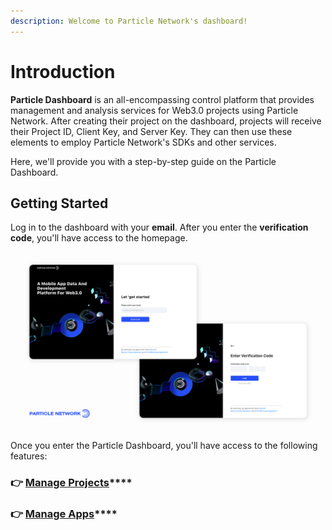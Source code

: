 ```yaml
---
description: Welcome to Particle Network's dashboard!
---
```


# Introduction

**Particle Dashboard** is an all-encompassing control platform that provides management and analysis services for Web3.0 projects using Particle Network. After creating their project on the dashboard, projects will receive their Project ID, Client Key, and Server Key. They can then use these elements to employ Particle Network's SDKs and other services.

Here, we'll provide you with a step-by-step guide on the Particle Dashboard.

## Getting Started

Log in to the dashboard with your **email**. After you enter the **verification code**, you'll have access to the homepage.&#x20;

![](<../.gitbook/assets/denglu .jpg>)

Once you enter the Particle Dashboard, you'll have access to the following features:

### 👉 [**Manage Projects**](manage-projects.md)****

### 👉 [**Manage Apps**](manage-apps.md)****

